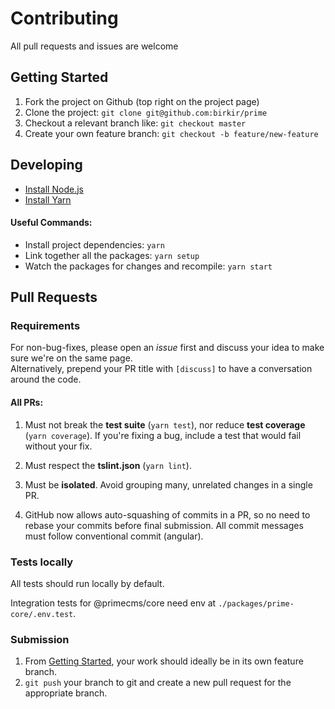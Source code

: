 # Contributing

All pull requests and issues are welcome

## Getting Started

1.  Fork the project on Github (top right on the project page)
2.  Clone the project: `git clone git@github.com:birkir/prime`
3.  Checkout a relevant branch like: `git checkout master`
4.  Create your own feature branch: `git checkout -b feature/new-feature`

## Developing

- [Install Node.js](https://nodejs.org/en/download/)
- [Install Yarn](https://yarnpkg.com/en/docs/install)

#### Useful Commands:

- Install project dependencies: `yarn`
- Link together all the packages: `yarn setup`
- Watch the packages for changes and recompile: `yarn start`

## Pull Requests

### Requirements

For non-bug-fixes, please open an _issue_ first and discuss your idea to make sure we're on the same page.  
Alternatively, prepend your PR title with `[discuss]` to have a conversation around the code.

#### All PRs:

1.  Must not break the **test suite** (`yarn test`), nor reduce **test coverage** (`yarn coverage`). If you're fixing a bug, include a test that would fail without your fix.

2.  Must respect the **tslint.json** (`yarn lint`).

3.  Must be **isolated**. Avoid grouping many, unrelated changes in a single PR.

4.  GitHub now allows auto-squashing of commits in a PR, so no need to rebase your commits before final submission. All commit messages must follow conventional commit (angular).

### Tests locally

All tests should run locally by default.

Integration tests for @primecms/core need env at `./packages/prime-core/.env.test`.

### Submission

1.  From [Getting Started](#getting-started), your work should ideally be in its own feature branch.
2.  `git push` your branch to git and create a new pull request for the appropriate branch.
